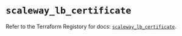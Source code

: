 # `scaleway_lb_certificate`

Refer to the Terraform Registory for docs: [`scaleway_lb_certificate`](https://registry.terraform.io/providers/scaleway/scaleway/2.17.0/docs/resources/lb_certificate).
